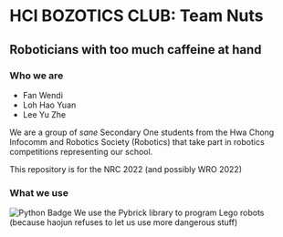 # HCI BOZOTICS CLUB: Team Nuts
## Roboticians with too much caffeine at hand
### Who we are
* Fan Wendi 
* Loh Hao Yuan
* Lee Yu Zhe

We are a group of *sane* Secondary One students from the Hwa Chong Infocomm and Robotics Society (Robotics) that take part in robotics competitions representing our school.

This repository is for the NRC 2022 (and possibly WRO 2022)

### What we use
![Python Badge](https://img.shields.io/badge/python-1d3247?style=for-the-badge&logo=Python&logoColor=white)
We use the Pybrick library to program Lego robots (because haojun refuses to let us use more dangerous stuff)
